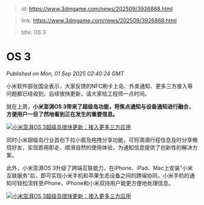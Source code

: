 > id: https://www.3dmgame.com/news/202509/3926868.html

> link: https://www.3dmgame.com/news/202509/3926868.html

> title: OS 3

# OS 3
_Published on Mon, 01 Sep 2025 02:40:24 GMT_

小米软件部张国全表示，大家反馈的NFC刷卡上岛、外卖通知、更多三方接入等问题都已经收到，后续很快更新，请大家给工程师一点时间。

就在上周，**小米澎湃OS 3带来了超级岛功能，将焦点通知与设备通知进行融合，方便用户一目了然地看到正在发生的重要信息。**

[![小米澎湃OS 3超级岛很快更新：接入更多三方应用](https://img.3dmgame.com/uploads/images/xiaz/20250901/1756694308_728088.jpg)](https://img1.mydrivers.com/img/20250901/a498b4c94dda4c6d9f525c5c17870731.jpg)

同时小米超级岛行业首创下拉小窗及拖拽分享功能，可将滴滴行程信息及时分享微信好友，实现即用即走、顺滑自然的使用体验，为通知信息提供了创新性的解决方案。

此外，小米澎湃OS 3升级了跨端互联能力，在iPhone、iPad、Mac上安装“小米互联服务”后，即可实现小米手机和苹果生态设备之间的跨端协同，小米手机的通知可轻松流转至iPhone，iPhone和小米双持用户能更方便地处理信息。

[![小米澎湃OS 3超级岛很快更新：接入更多三方应用](https://img.3dmgame.com/uploads/images/xiaz/20250901/1756694308_499021.jpg)](https://img1.mydrivers.com/img/20250901/b6c51b87d96d4ebb8372bfb03d76c3c7.jpg)
